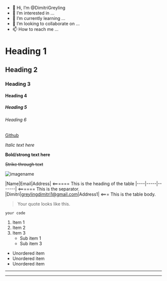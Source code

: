 - 👋 Hi, I’m @DimitriGreyling
- 👀 I’m interested in ...
- 🌱 I’m currently learning ...
- 💞️ I’m looking to collaborate on ...
- 📫 How to reach me ...

<!---
DimitriGreyling/DimitriGreyling is a ✨ special ✨ repository because its `README.md` (this file) appears on your GitHub profile.
You can click the Preview link to take a look at your changes.
--->

# Heading 1
## Heading 2
### Heading 3
#### Heading 4 
##### Heading 5
###### Heading 6

[Github](https://www.github.com) <!--Links-->

_Italic text here_

**Bold/strong text here**

~~Strike through text~~

![imagename](TargetUrl)<!--Image-->

|Name|Email|Address|      <====== This is the heading of the table
|----|-----|-------|      <====== This is the separator.
|Dimitri|greylingdimitri1@gmail.com|Address1| <=== This is the table body.

>Your quote looks like this.

```Language
your code
```

1. Item 1
2. Item 2
3. Item 3
   * Sub item 1
   * Sub item 3
* Unordered item
* Unordered item
* Unordered item

***
---
